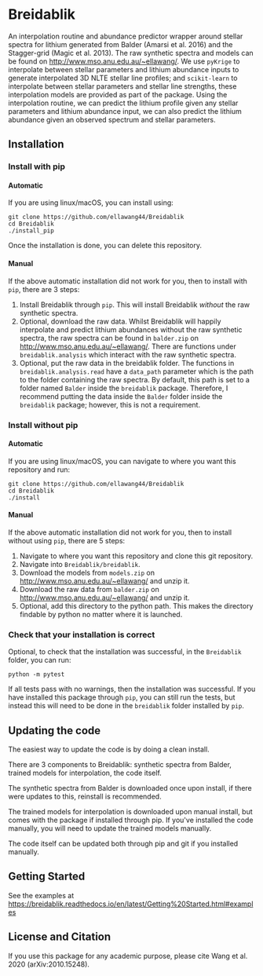# Breidablik
An interpolation routine and abundance predictor wrapper around stellar spectra for lithium generated from Balder (Amarsi et al. 2016) and the Stagger-grid (Magic et al. 2013). The raw synthetic spectra and models can be found on http://www.mso.anu.edu.au/~ellawang/. We use `pyKrige` to interpolate between stellar parameters and lithium abundance inputs to generate interpolated 3D NLTE stellar line profiles; and `scikit-learn` to interpolate between stellar parameters and stellar line strengths, these interpolation models are provided as part of the package. Using the interpolation routine, we can predict the lithium profile given any stellar parameters and lithium abundance input, we can also predict the lithium abundance given an observed spectrum and stellar parameters.

## Installation
### Install with pip
#### Automatic
If you are using linux/macOS, you can install using:
```
git clone https://github.com/ellawang44/Breidablik
cd Breidablik
./install_pip
```
Once the installation is done, you can delete this repository.

#### Manual
If the above automatic installation did not work for you, then to install with `pip`, there are 3 steps:
1. Install Breidablik through `pip`. This will install Breidablik _without_ the raw synthetic spectra.  
2. Optional, download the raw data. Whilst Breidablik will happily interpolate and predict lithium abundances without the raw synthetic spectra, the raw spectra can be found in `balder.zip` on http://www.mso.anu.edu.au/~ellawang/. There are functions under `breidablik.analysis` which interact with the raw synthetic spectra.
3. Optional, put the raw data in the breidablik folder. The functions in `breidablik.analysis.read` have a `data_path` parameter which is the path to the folder containing the raw spectra. By default, this path is set to a folder named `Balder` inside the `breidablik` package. Therefore, I recommend putting the data inside the `Balder` folder inside the `breidablik` package; however, this is not a requirement.  

### Install without pip
#### Automatic
If you are using linux/macOS, you can navigate to where you want this repository and run:
```
git clone https://github.com/ellawang44/Breidablik
cd Breidablik
./install
```

#### Manual
If the above automatic installation did not work for you, then to install without using `pip`, there are 5 steps:
1. Navigate to where you want this repository and clone this git repository.
2. Navigate into `Breidablik/breidablik`.
3. Download the models from `models.zip` on http://www.mso.anu.edu.au/~ellawang/ and unzip it.
4. Download the raw data from `balder.zip` on http://www.mso.anu.edu.au/~ellawang/ and unzip it.
5. Optional, add this directory to the python path. This makes the directory findable by python no matter where it is launched.

### Check that your installation is correct
Optional, to check that the installation was successful, in the `Breidablik` folder, you can run:
```
python -m pytest
```
If all tests pass with no warnings, then the installation was successful. If you have installed this package through `pip`, you can still run the tests, but instead this will need to be done in the `breidablik` folder installed by `pip`.

## Updating the code
The easiest way to update the code is by doing a clean install. 

There are 3 components to Breidablik: synthetic spectra from Balder, trained models for interpolation, the code itself. 

The synthetic spectra from Balder is downloaded once upon install, if there were updates to this, reinstall is recommended.

The trained models for interpolation is downloaded upon manual install, but comes with the package if installed through pip. If you've installed the code manually, you will need to update the trained models manually.

The code itself can be updated both through pip and git if you installed manually. 


## Getting Started
See the examples at https://breidablik.readthedocs.io/en/latest/Getting%20Started.html#examples


## License and Citation
If you use this package for any academic purpose, please cite Wang et al. 2020 (arXiv:2010.15248).
